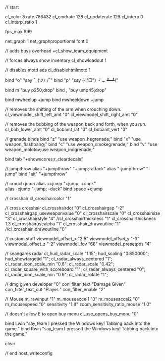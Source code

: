 // start

cl_color 3
rate 786432
cl_cmdrate 128
cl_updaterate 128
cl_interp 0
cl_interp_ratio 1

fps_max 999

net_graph 1
net_graphproportional font 0

// adds buys overhead
+cl_show_team_equipment

// forces always show inventory
cl_showloadout 1

// disables motd ads
cl_disablehtmlmotd 1

bind "o" "say ¯\_(ツ)_/¯"
bind "p" "say (╯°□°）╯︵ ┻━┻)"

bind m "buy p250;drop"
bind , "buy ump45;drop"

bind mwheelup +jump
bind mwheeldown +jump

// removes the shifting of the arm when crouching down.
cl_viewmodel_shift_left_amt "0"
cl_viewmodel_shift_right_amt "0"

// removes the bobbing of the weapon back and forth, when you run.
cl_bob_lower_amt "0"
cl_bobamt_lat "0"
cl_bobamt_vert "0"

// grenade binds
bind "z" "use weapon_hegrenade;"
bind "x" "use weapon_flashbang;"
bind "c" "use weapon_smokegrenade;"
bind "v" "use weapon_molotov;use weapon_incgrenade;"

bind tab "+showscores;r_cleardecals"

// jumpthrow
alias "+jumpthrow" "+jump;-attack"
alias "-jumpthrow" "-jump"
bind "alt" "+jumpthrow" 

// crouch jump
alias +cjump "+jump; +duck"     
alias -cjump "-jump; -duck"
bind space +cjump

// crosshair
cl_crosshaircolor "1"

// cross crosshair
cl_crosshairdot "0"
cl_crosshairgap "-2"
cl_crosshairgap_useweaponvalue "0"
cl_crosshairscale "0"
cl_crosshairsize "3"
cl_crosshairstyle "4"
//cl_crosshairthickness "1"
cl_crosshairthickness 1.3
cl_crosshairusealpha "1"
cl_crosshair_drawoutline "1"
//cl_crosshair_drawoutline "0"

// custom stuff
viewmodel_offset_x "2.5"
viewmodel_offset_y "-3"
viewmodel_offset_z "-2"
viewmodel_fov "68"
viewmodel_presetpos "4"

// seangares radar
cl_hud_radar_scale "1.15";
hud_scaling "0.850000";
hud_showtargetid "1";
cl_radar_always_centered "1";
cl_radar_icon_scale_min "0.6";
cl_radar_scale "0.42";
cl_radar_square_with_scoreboard "1";
cl_radar_always_centered "0";
cl_radar_icon_scale_min "0.6";
cl_radar_rotate "1";

// dmg given
developer "0"
con_filter_text "Damage Given"
con_filter_text_out "Player:"
con_filter_enable "2"

// Mouse
m_rawinput "1"
m_mouseaccel1 "0"
m_mouseaccel2 "0"
m_mousespeed "0"
sensitivity "1.8"
zoom_sensitivity_ratio_mouse "1.0"

// doesn't allow E to open buy menu
cl_use_opens_buy_menu "0"

bind Lwin "say_team I pressed the Windows key! Tabbing back into the game."
bind Rwin "say_team I pressed the Windows key! Tabbing back into the game."

clear

// end
host_writeconfig
